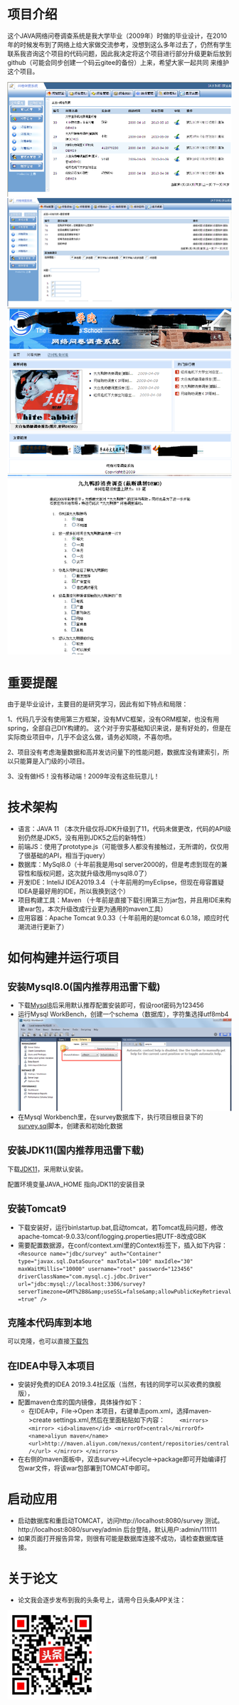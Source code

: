 # 项目介绍
这个JAVA网络问卷调查系统是我大学毕业（2009年）时做的毕业设计，在2010年的时候发布到了网络上给大家做交流参考，没想到这么多年过去了，仍然有学生
联系我咨询这个项目的代码问题，因此我决定将这个项目进行部分升级更新后放到github（可能会同步创建一个码云gitee的备份）上来，希望大家一起共同
来维护这个项目。

![1](img/1.png)![2](img/2.png)![3](img/3.png)![4](img/4.png)
# 重要提醒
由于是毕业设计，主要目的是研究学习，因此有如下特点和局限：

1、代码几乎没有使用第三方框架，没有MVC框架，没有ORM框架，也没有用spring，全部自己DIY构建的。
这个对于夯实基础知识来说，是有好处的，但是在实际商业项目中，几乎不会这么做，请务必知晓，不喜勿喷。

2、项目没有考虑海量数据和高并发访问量下的性能问题，数据库没有建索引，所以只能算是入门级的小项目。

3、没有做H5！没有移动端！2009年没有这些玩意儿！
# 技术架构
* 语言：JAVA 11 （本次升级仅将JDK升级到了11，代码未做更改，代码的API级别仍然是JDK5，没有用到JDK5之后的新特性）
* 前端JS：使用了prototype.js（可能很多人都没有接触过，无所谓的，仅仅用了很基础的API，相当于jquery）
* 数据库：MySql8.0（十年前我是用sql server2000的，但是考虑到现在的兼容性和版权问题，这次就升级改用mysql8.0了）
* 开发IDE：InteliJ IDEA2019.3.4 （十年前用的myEclipse，但现在毋容置疑IDEA是最好用的IDE，所以我换到这个）
* 项目构建工具：Maven （十年前是直接下载引用第三方jar包，并且用IDE来构建war包，本次升级改成行业更为通用的maven工具）
* 应用容器：Apache Tomcat 9.0.33（十年前用的是tomcat 6.0.18，顺应时代潮流进行更新了）

# 如何构建并运行项目
## 安装Mysql8.0(国内推荐用迅雷下载)
* 下载[Mysql8](https://dev.mysql.com/downloads/mysql/)后采用默认推荐配置安装即可，假设root密码为123456
* 运行Mysql WorkBench，创建一个schema（数据库），字符集选择utf8mb4
![schema](img/schema.png)
* 在Mysql Workbench里，在survey数据库下，执行项目根目录下的[survey.sql](survey.sql)脚本，创建表和初始化数据
## 安装JDK11(国内推荐用迅雷下载)
下载[JDK11](https://www.oracle.com/java/technologies/javase-jdk11-downloads.html#license-lightbox)，采用默认安装。

配置环境变量JAVA_HOME 指向JDK11的安装目录

## 安装Tomcat9
* 下载安装好，运行bin\startup.bat,启动tomcat，若Tomcat乱码问题，修改apache-tomcat-9.0.33/conf/logging.properties把UTF-8改成GBK
* 需要配置数据源，在conf/context.xml里的Context标签下，插入如下内容：
   `<Resource name="jdbc/survey" auth="Container" type="javax.sql.DataSource"
            maxTotal="100" maxIdle="30" maxWaitMillis="10000" username="root"
            password="123456" driverClassName="com.mysql.cj.jdbc.Driver"
            url="jdbc:mysql://localhost:3306/survey?serverTimezone=GMT%2B8&amp;useSSL=false&amp;allowPublicKeyRetrieval=true" />`
## 克隆本代码库到本地
可以克隆，也可以直接[下载包](https://github.com/chenmaolin88/ec-survey/archive/master.zip)

## 在IDEA中导入本项目
* 安装好免费的IDEA 2019.3.4社区版（当然，有钱的同学可以买收费的旗舰版），
* 配置maven仓库的国内镜像，具体操作如下：
    * 在IDEA中，File->Open 本项目，右键单击pom.xml，选择maven->create settings.xml,然后在里面粘贴如下内容：
    `    <mirrors>
             <mirror>
                 <id>alimaven</id>
                 <mirrorOf>central</mirrorOf>
                 <name>aliyun maven</name>
                 <url>http://maven.aliyun.com/nexus/content/repositories/central/</url>
             </mirror>
         </mirrors>`
 * 在右侧的maven面板中，双击survey->Lifecycle->package即可开始编译打包war文件，将该war包部署到TOMCAT中即可。
 

# 启动应用
* 启动数据库和重启动TOMCAT，访问http://localhost:8080/survey 测试。
  http://localhost:8080/survey/admin 后台登陆，默认用户:admin/111111
* 如果页面打开报告异常，则很有可能是数据库连接不成功，请检查数据库链接。
  
  
# 关于论文
* 论文我会逐步发布到我的头条号上，请用今日头条APP关注：
<img src="img/toutiao.jpg" width="200" height="200" />